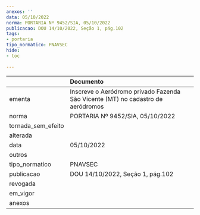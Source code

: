 ```yaml
---
anexos: ''
data: 05/10/2022
norma: PORTARIA Nº 9452/SIA, 05/10/2022
publicacao: DOU 14/10/2022, Seção 1, pág.102
tags:
- portaria
tipo_normatico: PNAVSEC
hide: 
- toc 
 
---
```


|                    | Documento                                                                       |
|:-------------------|:--------------------------------------------------------------------------------|
| ementa             | Inscreve o Aeródromo privado Fazenda São Vicente (MT) no cadastro de aeródromos |
| norma              | PORTARIA Nº 9452/SIA, 05/10/2022                                                |
| tornada_sem_efeito |                                                                                 |
| alterada           |                                                                                 |
| data               | 05/10/2022                                                                      |
| outros             |                                                                                 |
| tipo_normatico     | PNAVSEC                                                                         |
| publicacao         | DOU 14/10/2022, Seção 1, pág.102                                                |
| revogada           |                                                                                 |
| em_vigor           |                                                                                 |
| anexos             |                                                                                 |